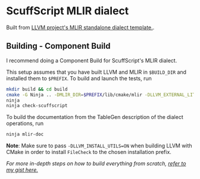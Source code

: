 # ScuffScript MLIR dialect

Built from [LLVM project's MLIR standalone dialect template.](https://github.com/llvm/llvm-project/tree/main/mlir/examples/standalone).

## Building - Component Build

I recommend doing a Component Build for ScuffScript's MLIR dialect.

This setup assumes that you have built LLVM and MLIR in `$BUILD_DIR` and installed them to `$PREFIX`. To build and launch the tests, run
```sh
mkdir build && cd build
cmake -G Ninja .. -DMLIR_DIR=$PREFIX/lib/cmake/mlir -DLLVM_EXTERNAL_LIT=$BUILD_DIR/bin/llvm-lit
ninja
ninja check-scuffscript
```
To build the documentation from the TableGen description of the dialect operations, run
```sh
ninja mlir-doc
```
**Note**: Make sure to pass `-DLLVM_INSTALL_UTILS=ON` when building LLVM with CMake in order to install `FileCheck` to the chosen installation prefix.

*For more in-depth steps on how to build everything from scratch, [refer to my gist here.](https://gist.github.com/Polygonalr/5348b6b2d1893eec2fb2faa667b44997)*
